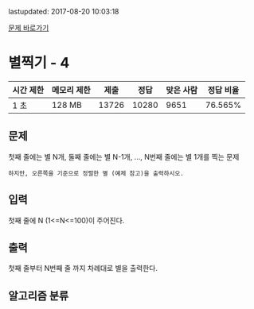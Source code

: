 lastupdated: 2017-08-20 10:03:18

[문제 바로가기](https://www.acmicpc.net/problem/2441)

# 별찍기 - 4

| 시간 제한 | 메모리 제한 | 제출 | 정답 | 맞은 사람 | 정답 비율 |
| --- | --- | --- | --- | --- | --- |
| 1 초 | 128 MB | 13726 | 10280 | 9651 | 76.565% |


## 문제
첫째 줄에는 별 N개, 둘째 줄에는 별 N-1개, ..., N번째 줄에는 별 1개를 찍는 문제

	하지만, 오른쪽을 기준으로 정렬한 별 (예제 참고)을 출력하시오.


## 입력
첫째 줄에 N (1<=N<=100)이 주어진다.


## 출력
첫째 줄부터 N번째 줄 까지 차례대로 별을 출력한다.


## 알고리즘 분류

